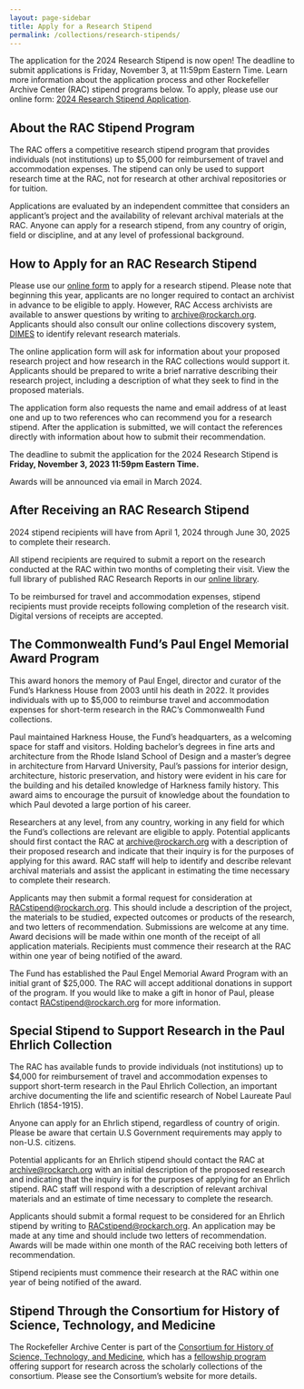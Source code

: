```yaml
---
layout: page-sidebar
title: Apply for a Research Stipend
permalink: /collections/research-stipends/
---
```


<div class="alert text--white p-20">
The application for the 2024 Research Stipend is now open! The deadline to submit applications is Friday, November 3, at 11:59pm Eastern Time. Learn more information about the application process and other Rockefeller Archive Center (RAC) stipend programs below. To apply, please use our online form:
<a class="text--white" href="https://forms.office.com/r/MvSfhUepLG">2024 Research Stipend Application</a>.
</div>

## About the RAC Stipend Program

The RAC offers a competitive research stipend program that provides individuals (not institutions) up to $5,000 for reimbursement of travel and accommodation expenses. The stipend can only be used to support research time at the RAC, not for research at other archival repositories or for tuition.

Applications are evaluated by an independent committee that considers an applicant’s project and the availability of relevant archival materials at the RAC. Anyone can apply for a research stipend, from any country of origin, field or discipline, and at any level of professional background. 

## How to Apply for an RAC Research Stipend

Please use our [online form](https://forms.office.com/r/1Mt0U9q1Ju) to apply for a research stipend. Please note that beginning this year, applicants are no longer required to contact an archivist in advance to be eligible to apply. However, RAC Access archivists are available to answer questions by writing to [archive@rockarch.org](mailto:archive@rockarch.org). Applicants should also consult our online collections discovery system, [DIMES](https://dimes.rockarch.org/) to identify relevant research materials.

The online application form will ask for information about your proposed research project and how research in the RAC collections would support it. Applicants should be prepared to write a brief narrative describing their research project, including a description of what they seek to find in the proposed materials.

The application form also requests the name and email address of at least one and up to two references who can recommend you for a research stipend. After the application is submitted, we will contact the references directly with information about how to submit their recommendation.

The deadline to submit the application for the 2024 Research Stipend is **Friday, November 3, 2023 11:59pm Eastern Time.**

Awards will be announced via email in March 2024.

## After Receiving an RAC Research Stipend

2024 stipend recipients will have from April 1, 2024 through June 30, 2025 to complete their research.

All stipend recipients are required to submit a report on the research conducted at the RAC within two months of completing their visit. View the full library of published RAC Research Reports in our [online library](https://rockarch.issuelab.org).

To be reimbursed for travel and accommodation expenses, stipend recipients must provide receipts following completion of the research visit. Digital versions of receipts are accepted.

## The Commonwealth Fund’s Paul Engel Memorial Award Program

This award honors the memory of Paul Engel, director and curator of the Fund’s Harkness House from 2003 until his death in 2022. It provides individuals with up to $5,000 to reimburse travel and accommodation expenses for short-term research in the RAC’s Commonwealth Fund collections.

Paul maintained Harkness House, the Fund’s headquarters, as a welcoming space for staff and visitors. Holding bachelor’s degrees in fine arts and architecture from the Rhode Island School of Design and a master’s degree in architecture from Harvard University, Paul’s passions for interior design, architecture, historic preservation, and history were evident in his care for the building and his detailed knowledge of Harkness family history. This award aims to encourage the pursuit of knowledge about the foundation to which Paul devoted a large portion of his career.

Researchers at any level, from any country, working in any field for which the Fund’s collections are relevant are eligible to apply. Potential applicants should first contact the RAC at [archive@rockarch.org](mailto:archive@rockarch.org) with a description of their proposed research and indicate that their inquiry is for the purposes of applying for this award. RAC staff will help to identify and describe relevant archival materials and assist the applicant in estimating the time necessary to complete their research.

Applicants may then submit a formal request for consideration at [RACstipend@rockarch.org](mailto:RACstipend@rockarch.org). This should include a description of the project, the materials to be studied, expected outcomes or products of the research, and two letters of recommendation. Submissions are welcome at any time. Award decisions will be made within one month of the receipt of all application materials. Recipients must commence their research at the RAC within one year of being notified of the award.

The Fund has established the Paul Engel Memorial Award Program with an initial grant of $25,000. The RAC will accept additional donations in support of the program. If you would like to make a gift in honor of Paul, please contact [RACstipend@rockarch.org](mailto:RACstipend@rockarch.org) for more information. 

## Special Stipend to Support Research in the Paul Ehrlich Collection

The RAC has available funds to provide individuals (not institutions) up to $4,000 for reimbursement of travel and accommodation expenses to support short-term research in the Paul Ehrlich Collection, an important archive documenting the life and scientific research of Nobel Laureate Paul Ehrlich (1854-1915).

Anyone can apply for an Ehrlich stipend, regardless of country of origin. Please be aware that certain U.S Government requirements may apply to non-U.S. citizens.

Potential applicants for an Ehrlich stipend should contact the RAC at [archive@rockarch.org](mailto:archive@rockarch.org) with an initial description of the proposed research and indicating that the inquiry is for the purposes of applying for an Ehrlich stipend. RAC staff will respond with a description of relevant archival materials and an estimate of time necessary to complete the research.

Applicants should submit a formal request to be considered for an Ehrlich stipend by writing to [RACstipend@rockarch.org](mailto:RACstipend@rockarch.org). An application may be made at any time and should include two letters of recommendation. Awards will be made within one month of the RAC receiving both letters of recommendation.

Stipend recipients must commence their research at the RAC within one year of being notified of the award.

## Stipend Through the Consortium for History of Science, Technology, and Medicine

The Rockefeller Archive Center is part of the [Consortium for History of Science, Technology, and Medicine](https://www.chstm.org/), which has a [fellowship program](https://www.chstm.org/fellowships/chstm-fellowships) offering support for research across the scholarly collections of the consortium. Please see the Consortium’s website for more details.  
